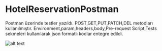 # HotelReservationPostman

Postman üzerinde testler yazıldı.
POST,GET,PUT,PATCH,DEL metodları kullanılmıştır.
Environment,param,headers,body,Pre-request Script,Tests sekmeleri kullanılarak json formatlı kodlar entegre edildi.



![alt text](https://ibb.co/0BxCQfH)
